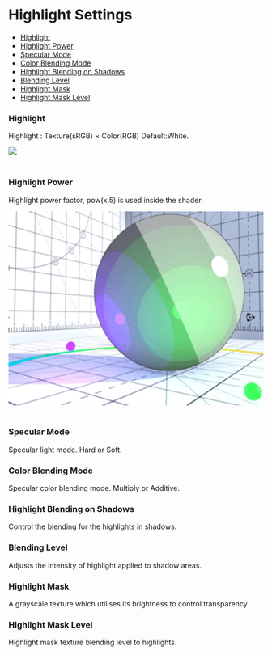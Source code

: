 # Highlight Settings

* [Highlight](#highlight)
* [Highlight Power](#highlight-power)
* [Specular Mode](#specular-mode)
* [Color Blending Mode](#color-blending-mode)
* [Highlight Blending on Shadows](#highlight-blending-on-shadows)
* [Blending Level](#blending-level)
* [Highlight Mask](#highlight-mask)
* [Highlight Mask Level](#highlight-mask-level)


### Highlight
Highlight : Texture(sRGB) × Color(RGB) Default:White.

<img src="images/Highlight.gif"  height="384">
<br><br>

### Highlight Power
Highlight power factor, pow(x,5) is used inside the shader.

<img src="images/SpecularPower.gif"  height="384">
<br><br>

### Specular Mode
Specular light mode. Hard or Soft.

### Color Blending Mode
Specular color blending mode. Multiply or Additive.

### Highlight Blending on Shadows
Control the blending for the highlights in shadows.

### Blending Level
Adjusts the intensity of highlight applied to shadow areas.

### Highlight Mask
A grayscale texture which utilises its brightness to control transparency.

### Highlight Mask Level
Highlight mask texture blending level to highlights.